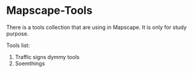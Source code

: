 # Mapscape-Tools
There is a tools collection that are using in Mapscape. It is only for study purpose.

Tools list:
1. Traffic signs dymmy tools
2. Soemthings
